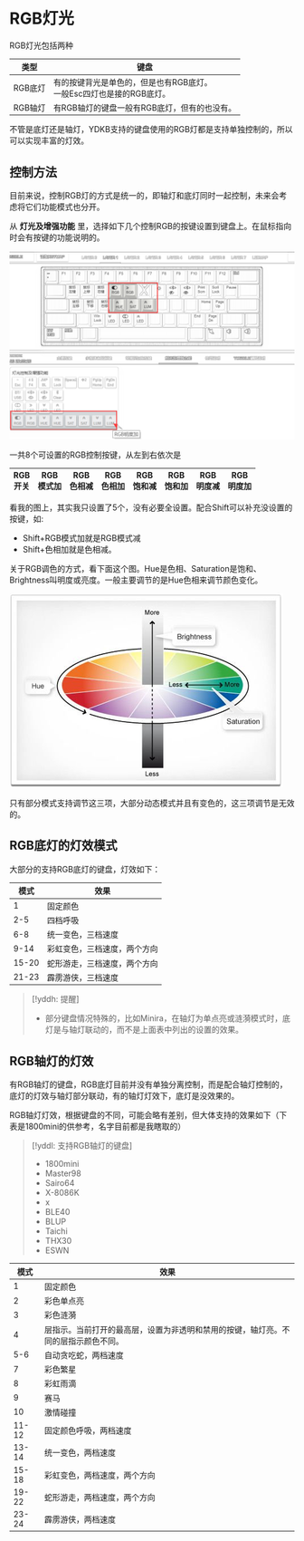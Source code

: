 # RGB灯光

RGB灯光包括两种

| 类型 | 键盘 |
| --- | --- |
| RGB底灯 | 有的按键背光是单色的，但是也有RGB底灯。<br>一般Esc四灯也是接的RGB底灯。 |
| RGB轴灯 | 有RGB轴灯的键盘一般有RGB底灯，但有的也没有。 |

不管是底灯还是轴灯，YDKB支持的键盘使用的RGB灯都是支持单独控制的，所以可以实现丰富的灯效。

## 控制方法

目前来说，控制RGB灯的方式是统一的，即轴灯和底灯同时一起控制，未来会考虑将它们功能模式也分开。

从 **灯光及增强功能** 里，选择如下几个控制RGB的按键设置到键盘上。在鼠标指向时会有按键的功能说明的。 

![](assets/rgblight-01.png)

一共8个可设置的RGB控制按键，从左到右依次是

| RGB<br>开关 | RGB<br>模式加 | RGB<br>色相减 | RGB<br>色相加 | RGB<br>饱和减 | RGB<br>饱和加 | RGB<br>明度减 | RGB<br>明度加 |
| --- |-|-|-|-|-|-|-|

看我的图上，其实我只设置了5个，没有必要全设置。配合<key>Shift</key>可以补充没设置的按键，如:
  * <key>Shift+RGB模式加</key>就是RGB模式减
  * <key>Shift+色相加</key>就是色相减。

关于RGB调色的方式，看下面这个图。Hue是色相、Saturation是饱和、Brightness叫明度或亮度。一般主要调节的是Hue色相来调节颜色变化。

![|400](assets/rgblight-02.jpg)

只有部分模式支持调节这三项，大部分动态模式并且有变色的，这三项调节是无效的。


## RGB底灯的灯效模式
大部分的支持RGB底灯的键盘，灯效如下：

| 模式 | 效果|
| --- | --- |
|1|固定颜色|
|2-5|四档呼吸|
|6-8|统一变色，三档速度|
|9-14|彩虹变色，三档速度，两个方向|
|15-20|蛇形游走，三档速度，两个方向|
|21-23|霹雳游侠，三档速度|

> [!yddh: 提醒]
> - 部分键盘情况特殊的，比如Minira，在轴灯为单点亮或涟漪模式时，底灯是与轴灯联动的，而不是上面表中列出的设置的效果。


## RGB轴灯的灯效
有RGB轴灯的键盘，RGB底灯目前并没有单独分离控制，而是配合轴灯控制的，底灯的灯效与轴灯部分联动，有的轴灯灯效下，底灯是没效果的。

RGB轴灯灯效，根据键盘的不同，可能会略有差别，但大体支持的效果如下（下表是1800mini的供参考，名字目前都是我瞎取的）

> [!yddl: 支持RGB轴灯的键盘]
> - 1800mini
> - Master98
> - Sairo64
> - X-8086K
> - x
> - BLE40
> - BLUP
> - Taichi 
> - THX30
> - ESWN

| 模式 | 效果 |
| --- | --- |
|1|固定颜色|
|2|彩色单点亮|
|3|彩色涟漪|
|4|层指示。当前打开的最高层，设置为非透明和禁用的按键，轴灯亮。不同的层指示颜色不同。|
|5-6|自动贪吃蛇，两档速度|
|7|彩色繁星|
|8|彩虹雨滴|
|9|赛马|
|10|激情碰撞|
|11-12|固定颜色呼吸，两档速度|
|13-14|统一变色，两档速度|
|15-18|彩虹变色，两档速度，两个方向|
|19-22|蛇形游走，两档速度，两个方向|
|23-24|霹雳游侠，两档速度|
